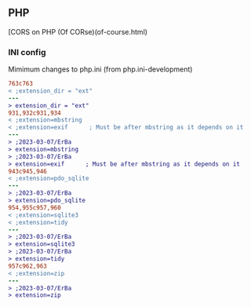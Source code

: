 ## PHP 

[CORS on PHP (Of CORse)(of-course.html)


### INI config

Mimimum changes to php.ini (from php.ini-development)
```diff
763c763
< ;extension_dir = "ext"
---
> extension_dir = "ext"
931,932c931,934
< ;extension=mbstring
< ;extension=exif      ; Must be after mbstring as it depends on it
---
> ;2023-03-07/ErBa
> extension=mbstring
> ;2023-03-07/ErBa
> extension=exif      ; Must be after mbstring as it depends on it
943c945,946
< ;extension=pdo_sqlite
---
> ;2023-03-07/ErBa
> extension=pdo_sqlite
954,955c957,960
< ;extension=sqlite3
< ;extension=tidy
---
> ;2023-03-07/ErBa
> extension=sqlite3
> ;2023-03-07/ErBa
> extension=tidy
957c962,963
< ;extension=zip
---
> ;2023-03-07/ErBa
> extension=zip
```
